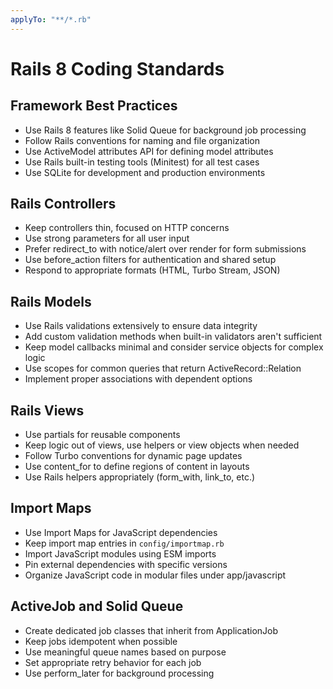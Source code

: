 ```yaml
---
applyTo: "**/*.rb"
---
```

# Rails 8 Coding Standards

## Framework Best Practices
- Use Rails 8 features like Solid Queue for background job processing
- Follow Rails conventions for naming and file organization
- Use ActiveModel attributes API for defining model attributes
- Use Rails built-in testing tools (Minitest) for all test cases
- Use SQLite for development and production environments

## Rails Controllers
- Keep controllers thin, focused on HTTP concerns
- Use strong parameters for all user input
- Prefer redirect_to with notice/alert over render for form submissions
- Use before_action filters for authentication and shared setup
- Respond to appropriate formats (HTML, Turbo Stream, JSON)

## Rails Models
- Use Rails validations extensively to ensure data integrity
- Add custom validation methods when built-in validators aren't sufficient
- Keep model callbacks minimal and consider service objects for complex logic
- Use scopes for common queries that return ActiveRecord::Relation
- Implement proper associations with dependent options

## Rails Views
- Use partials for reusable components
- Keep logic out of views, use helpers or view objects when needed
- Follow Turbo conventions for dynamic page updates
- Use content_for to define regions of content in layouts
- Use Rails helpers appropriately (form_with, link_to, etc.)

## Import Maps
- Use Import Maps for JavaScript dependencies
- Keep import map entries in `config/importmap.rb`
- Import JavaScript modules using ESM imports
- Pin external dependencies with specific versions
- Organize JavaScript code in modular files under app/javascript

## ActiveJob and Solid Queue
- Create dedicated job classes that inherit from ApplicationJob
- Keep jobs idempotent when possible
- Use meaningful queue names based on purpose
- Set appropriate retry behavior for each job
- Use perform_later for background processing